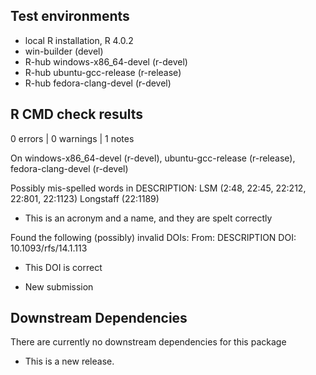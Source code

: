 ## Test environments
* local R installation, R 4.0.2
* win-builder (devel)
* R-hub windows-x86_64-devel (r-devel)
* R-hub ubuntu-gcc-release (r-release)
* R-hub fedora-clang-devel (r-devel)

## R CMD check results

0 errors | 0 warnings | 1 notes

On windows-x86_64-devel (r-devel), ubuntu-gcc-release (r-release), fedora-clang-devel (r-devel)
  
   Possibly mis-spelled words in DESCRIPTION:
   LSM (2:48, 22:45, 22:212, 22:801, 22:1123)
   Longstaff (22:1189)
  
 * This is an acronym and a name, and they are spelt correctly

  Found the following (possibly) invalid DOIs:
      From: DESCRIPTION
    DOI: 10.1093/rfs/14.1.113

 * This DOI is correct

* New submission

## Downstream Dependencies

There are currently no downstream dependencies for this package

* This is a new release.
